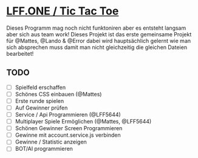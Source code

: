 # [LFF.ONE / Tic Tac Toe](https://lff.one/tictactoe)
Dieses Programm mag noch nicht funktoniren aber es entsteht langsam aber sich aus team work! Dieses Projekt ist das erste gemeinsame Projekt für @Mattes, @Lando & @Error dabei wird hauptsächlich gelernt wie man sich absprechen muss damit man nicht gleichzeitig die gleichen Dateien bearbeitet!

## TODO
- [ ] Spielfeld erschaffen
- [ ] Schönes CSS einbauen (@Mattes)
- [ ] Erste runde spielen
- [ ] Auf Gewinner prüfen
- [ ] Service / Api Programmieren (@LFF5644)
- [ ] Multiplayer Spiele Ermöglichen (@Mattes, @LFF5644)
- [ ] Schönen Gewinner Screen Programmieren
- [ ] Gewinne mit account.service.js verbinden
- [ ] Gewinne / Statistic anzeigen
- [ ] BOT/AI programmieren
